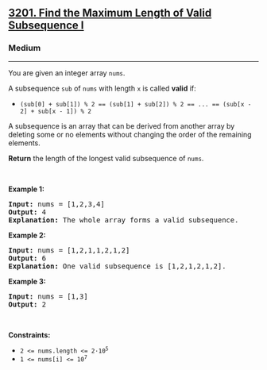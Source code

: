 <h2><a href="https://leetcode.com/problems/find-the-maximum-length-of-valid-subsequence-i/">3201. Find the Maximum Length of Valid Subsequence I</a></h2>
<h3>Medium</h3>
<hr>
<p>You are given an integer array <code>nums</code>.</p>

<p>A subsequence <code>sub</code> of <code>nums</code> with length <code>x</code> is called <strong>valid</strong> if:</p>
<ul>
  <li><code>(sub[0] + sub[1]) % 2 == (sub[1] + sub[2]) % 2 == ... == (sub[x - 2] + sub[x - 1]) % 2</code></li>
</ul>

<p>A subsequence is an array that can be derived from another array by deleting some or no elements without changing the order of the remaining elements.</p>

<p><strong>Return</strong> the length of the longest valid subsequence of <code>nums</code>.</p>

<p>&nbsp;</p>
<p><strong class="example">Example 1:</strong></p>
<pre>
<strong>Input:</strong> nums = [1,2,3,4]
<strong>Output:</strong> 4
<strong>Explanation:</strong> The whole array forms a valid subsequence.
</pre>

<p><strong class="example">Example 2:</strong></p>
<pre>
<strong>Input:</strong> nums = [1,2,1,1,2,1,2]
<strong>Output:</strong> 6
<strong>Explanation:</strong> One valid subsequence is [1,2,1,2,1,2].
</pre>

<p><strong class="example">Example 3:</strong></p>
<pre>
<strong>Input:</strong> nums = [1,3]
<strong>Output:</strong> 2
</pre>

<p>&nbsp;</p>
<p><strong>Constraints:</strong></p>
<ul>
  <li><code>2 <= nums.length <= 2·10<sup>5</sup></code></li>
  <li><code>1 <= nums[i] <= 10<sup>7</sup></code></li>
</ul>

